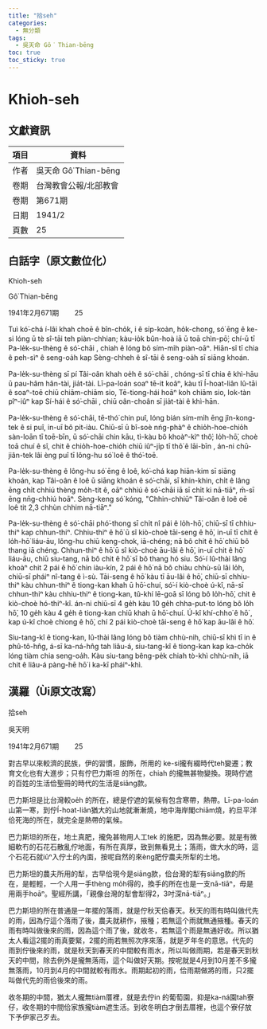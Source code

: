 ```yaml
---
title: "拾seh"
categories:
  - 無分類
tags:
  - 吳天命 Gô͘ Thian-bēng
toc: true
toc_sticky: true
---
```


# Khioh-seh

## 文獻資訊

| 項目 | 資料 |
|---|---|
| 作者 | 吳天命 Gô͘ Thian-bēng |
| 卷期 | 台灣教會公報/北部教會 |
| 卷期 | 第671期 |
| 日期 | 1941/2 |
| 頁數 | 25 |

## 白話字（原文數位化）

Khioh-seh

Gô͘ Thian-bēng

1941年2月671期        25

Tuì kó͘-chá í-lâi khah choē ê bîn-cho̍k, i ê si̍p-koàn, ho̍k-chong, só͘ ēng ê ke-si lóng ū tè sî-tāi teh piàn-chhian; kàu-io̍k bûn-hoà iā ū toā chìn-pō͘; chí-ū tī Pa-le̍k-su-thèng ê só͘-chāi , chiah ê lóng bô sím-mi̍h piàn-oāⁿ. Hiān-sî tī chia ê peh-sìⁿ ê seng-oa̍h kap Sèng-chheh ê sî-tāi ê seng-oa̍h sī siāng khoán.

Pa-le̍k-su-thèng sī pí Tâi-oân khah oe̍h ê só͘-chāi , chóng-sī tī chia ê khì-hāu ū pau-hâm hân-tài, jia̍t-tài. Lī-pa-loán soaⁿ tē-it koâⁿ, kàu tī Í-hoat-liân Iû-tāi ê soaⁿ-toē chiū chiām-chiām sio, Tē-tiong-hái hoāⁿ koh chiām sio, Iok-tàn pîⁿ-iûⁿ kap Sí-hái ê só͘-chāi , chiū oân-choân sī jia̍t-tài ê khì-hān.

Pa-le̍k-su-thèng ê só͘-chāi, tē-thó͘ chin puî, lóng bián sím-mi̍h ēng jîn-kong-tek ê si puî, in-uī bô pit-iàu. Chiū-sī ū bî-soè nńg-phàⁿ ê chio̍h-hoe-chio̍h sàn-loān tī toē-bīn, ū só͘-chāi chin kāu, tì-kàu bô khoàⁿ-kìⁿ thô͘; lo̍h-hō͘, choè toā chuí ê sî, chit ê chio̍h-hoe-chio̍h chiū iûⁿ-ji̍p tī thô͘ ê lāi-bīn , án-ni chū-jiân-tek lâi èng puî tī lông-hu só͘ loê ê thó͘-toē.

Pa-le̍k-su-thèng ê lông-hu só͘ ēng ê loê, kó͘-chá kap hiān-kim sī siāng khoán, kap Tâi-oân ê loê ū siāng khoán ê só͘-chāi, sī khin-khin, chi̍t ê lâng ēng chi̍t chhiú thèng mo̍h-tit ê, oāⁿ chhiú ê só͘-chāi iā sī chi̍t ki nā-tiāⁿ, m̄-sī ēng nn̄g-chhiú hoāⁿ. Sèng-keng só͘ kóng, "Chhin-chhiūⁿ Tâi-oân ê loê oē loê tit 2,3 chhùn chhim nā-tiāⁿ."

Pa-le̍k-su-thèng ê só͘-chāi phó͘-thong sī chi̍t nî pái ê lo̍h-hō͘, chiū-sī tī chhiu-thiⁿ kap chhun-thiⁿ. Chhiu-thiⁿ ê hō͘ ū sî kiò-choè tāi-seng ê hō͘, in-uī tī chit ê lo̍h-hō͘ liáu-āu, lông-hu chiū keng-chok, iā-chéng; nā bô chit ê hō͘ chiū bô thang iā chéng. Chhun-thiⁿ ê hō͘ ū sî kiò-choè āu-lâi ê hō͘, in-uī chit ê hō͘ liáu-āu, chiū siu-tang, nā bô chit ê hō͘ sī bô thang hó siu. Só͘-í Iû-thài lâng khoàⁿ chit 2 pái ê hō͘ chin iàu-kín, 2 pái ê hō͘ nā bô chiàu chhù-sū lâi lo̍h, chiū-sī pháiⁿ nî-tang ê ì-sù. Tāi-seng ê hō͘ kàu tī āu-lâi ê hō͘, chiū-sī chhiu-thiⁿ kàu chhun-thiⁿ ê tiong-kan khah ū hō͘-chuí, só͘-í kiò-choè ú-kî, nā-sī chhun-thiⁿ kàu chhiu-thiⁿ ê tiong-kan, tû-khí lē-goā sī lóng bô lo̍h-hō͘, chit ê kiò-choè hó-thiⁿ-kî. án-ni chiū-sī 4 ge̍h kàu 10 ge̍h chha-put-to lóng bô lo̍h hō͘, 10 ge̍h kàu 4 ge̍h ê tiong-kan chiū khah ū hō͘-chuí. Ú-kî khí-chho͘ ê hō͘ , kap ú-kî choè chiong ê hō͘, chí 2 pái kiò-choè tāi-seng ê hō͘ kap āu-lâi ê hō͘.

Siu-tang-kî ê tiong-kan, Iû-thài lâng lóng bô tiàm chhù-nih, chiū-sī khì tī in ê phû-tô-hn̂g, á-sī ka-ná-hn̂g tah liâu-á, siu-tang-kî ê tiong-kan kap ka-cho̍k lóng tiàm chia seng-oa̍h. Kàu siu-tang bêng-pe̍k chiah tò-khì chhù-nih, iā chit ê liâu-á pàng-hē hō͘ i ka-kī pháiⁿ-khì.

## 漢羅（Ùi原文改寫）

拾seh

吳天明

1941年2月671期        25

對古早以來較濟的民族，伊的習慣，服飾，所用的 ke-si攏有綴時代teh變遷；教育文化也有大進步；只有佇巴力斯坦 的所在，chiah 的攏無甚物變換。現時佇遮的百姓的生活佮聖冊的時代的生活是siāng款。

巴力斯坦是比台灣較oe̍h 的所在，總是佇遮的氣候有包含寒帶，熱帶。Lī-pa-loán山第一寒，到佇Í-hoat-liân猶大的山地就漸漸燒，地中海岸閣chiām燒，約旦平洋佮死海的所在，就完全是熱帶的氣候。

巴力斯坦的所在，地土真肥，攏免甚物用人工tek 的施肥，因為無必要。就是有微細軟冇的石花石散亂佇地面，有所在真厚，致到無看見土；落雨，做大水的時，這个石花石就iûⁿ入佇土的內面，按呢自然的來èng肥佇農夫所犁的土地。

巴力斯坦的農夫所用的犁，古早佮現今是siāng款，佮台灣的犁有siāng款的所在，是輕輕，一个人用一手thèng mo̍h得的，換手的所在也是一支nā-tiāⁿ，毋是用兩手hoāⁿ。聖經所講，「親像台灣的犁會犁得2，3吋深nā-tiāⁿ。」

巴力斯坦的所在普通是一年擺的落雨，就是佇秋天佮春天。秋天的雨有時叫做代先的雨，因為佇這个落雨了後，農夫就耕作，掖種；若無這个雨就無通掖種。春天的雨有時叫做後來的雨，因為這个雨了後，就收冬，若無這个雨是無通好收。所以猶太人看這2擺的雨真要緊，2擺的雨若無照次序來落，就是歹年冬的意思。代先的雨到佇後來的雨，就是秋天到春天的中間較有雨水，所以叫做雨期，若是春天到秋天的中間，除去例外是攏無落雨，這个叫做好天期。按呢就是4月到10月差不多攏無落雨，10月到4月的中間就較有雨水。雨期起初的雨，佮雨期做將的雨，只2擺叫做代先的雨佮後來的雨。

收冬期的中間，猶太人攏無tiàm厝裡，就是去佇in 的葡萄園，抑是ka-ná園tah寮仔，收冬期的中間佮家族攏tiàm遮生活。到收冬明白才倒去厝裡，也這个寮仔放下予伊家己歹去。
